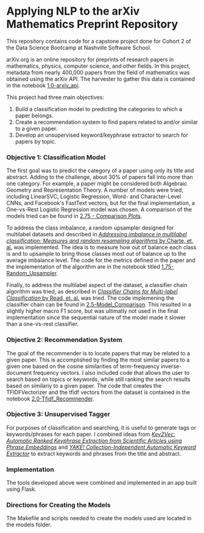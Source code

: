 # Applying NLP to the arXiv Mathematics Preprint Repository
This repository contains code for a capstone project done for Cohort 2 of the Data Science Bootcamp at Nashville Software School.

arXiv.org is an online repository for preprints of research papers in mathematics, physics, computer science, and other fields. In this project, metadata from nearly 400,000 papers from the field of mathematics was obtained using the arXiv API. The harvester to gather this data is contained in the notebook <a href="https://github.com/mcvholloway/arxiv_math/blob/master/notebooks/1.0-arxiv_api.ipynb" target="_blank">1.0-arxiv_api</a>.

This project had three main objectives:

1. Build a classification model to predicting the categories to which a paper belongs.
2. Create a recommendation system to find papers related to and/or similar to a given paper.
3. Develop an unsupervised keyword/keyphrase extractor to search for papers by topic.

### Objective 1: Classification Model
The first goal was to predict the category of a paper using only its title and abstract. Adding to the challenge, about 30% of papers fall into more than one category. For example, a paper might be considered both Algebraic Geometry and Representation Theory.
A number of models were tried, including LinearSVC, Logistic Regression, Word- and Character-Level CNNs, and Facebook's FastText vectors, but for the final implementation, a One-vs-Rest Logistic Regression model was chosen. A comparison of the models tried can be found in <a href="https://github.com/mcvholloway/arxiv_math/blob/master/notebooks/2.75%20-%20Comparison%20Plots.ipynb"> 2.75 - Comparison Plots</a>.

To address the class imbalance, a random upsampler designed for multilabel datasets and described in [_Addressing imbalance in multilabel classification: Measures and random resampling algorithms_ by Charte, et. al.](https://www.sciencedirect.com/science/article/pii/S0925231215004269) was implemented. The idea is to measure how out of balance each class is and to upsample to bring those classes most out of balance up to the average imbalance level. The code for the metrics defined in the paper and the implementation of the algorithm are in the notebook titled <a href="https://github.com/mcvholloway/arxiv_math/blob/master/notebooks/1.75-Random_Upsampler.ipynb">1.75-Random_Upsampler</a>.

Finally, to address the multilabel aspect of the dataset, a classifier chain algorithm was tried, as described in [_Classifier Chains for Multi-label Classification_ by Read, et. al.](https://www.cs.waikato.ac.nz/~eibe/pubs/chains.pdf) was tried. The code implemening the classifier chain can be found in <a href="https://github.com/mcvholloway/arxiv_math/blob/master/notebooks/2.5-Model_Comparison.ipynb">2.5-Model_Comparison</a>. This resulted in a slightly higher macro F1 score, but was ultimatly not used in the final implementation since the sequential nature of the model made it slower than a one-vs-rest classifier. 

### Objective 2: Recommendation System
The goal of the recommender is to locate papers that may be related to a given paper. This is accomplished by finding the most similar papers to a given one based on the cosine similarities of term-frequency inverse-document frequency vectors. I also included code that allows the user to search based on topics or keywords, while still ranking the search results based on similariy to a given paper. The code that creates the TFIDFVectorizer and the tfidf vectors from the dataset is contained in the notebook <a href="https://github.com/mcvholloway/arxiv_math/blob/master/notebooks/2.0-Tfidf_Recommender.ipynb">2.0-Tfidf_Recommender</a>.

### Objective 3: Unsupervised Tagger
For purposes of classification and searching, it is useful to generate tags or keywords/phrases for each paper. I combined ideas from [_Key2Vec: Automatic Ranked Keyphrase Extraction from Scientific Articles using Phrase Embeddings_](https://aclweb.org/anthology/N18-2100) and [_YAKE! Collection-Independent Automatic Keyword Extractor_](http://yake.inesctec.pt/) to extract keywords and phrases from the title and abstract.



### Implementation
The tools developed above were combined and implemented in an app built using Flask.

### Directions for Creating the Models
The Makefile and scripts needed to create the models used are located in the models folder.





